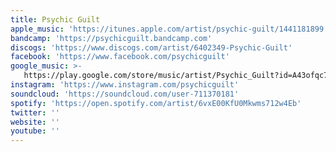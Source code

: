 ```yaml
---
title: Psychic Guilt
apple_music: 'https://itunes.apple.com/artist/psychic-guilt/1441181899'
bandcamp: 'https://psychicguilt.bandcamp.com'
discogs: 'https://www.discogs.com/artist/6402349-Psychic-Guilt'
facebook: 'https://www.facebook.com/psychicguilt'
google_music: >-
   https://play.google.com/store/music/artist/Psychic_Guilt?id=A43ofqc726q6wavzclm2bi26xgy
instagram: 'https://www.instagram.com/psychicguilt'
soundcloud: 'https://soundcloud.com/user-711370181'
spotify: 'https://open.spotify.com/artist/6vxE00KfU0Mkwms712w4Eb'
twitter: ''
website: ''
youtube: ''
---
```

